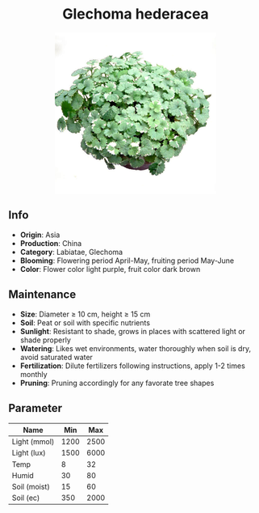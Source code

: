 <h1 align='center'>Glechoma hederacea</h1>
<p align="center">
    <img 
        align='center'
        width='320'
        src="../images/glechoma hederacea.png" 
        alt='Glechoma hederacea' />
</p>

## Info

 - **Origin**: Asia
 - **Production**: China
 - **Category**: Labiatae, Glechoma
 - **Blooming**: Flowering period April-May, fruiting period May-June
 - **Color**: Flower color light purple, fruit color dark brown

## Maintenance

 - **Size**: Diameter ≥ 10 cm, height ≥ 15 cm
 - **Soil**: Peat or soil with specific nutrients
 - **Sunlight**: Resistant to shade, grows in places with scattered light or shade properly
 - **Watering**: Likes wet environments, water thoroughly when soil is dry, avoid saturated water
 - **Fertilization**: Dilute fertilizers following instructions, apply 1-2 times monthly
 - **Pruning**: Pruning accordingly for any favorate tree shapes

## Parameter

| Name         | Min  | Max   |
|--------------|------|-------|
| Light (mmol) | 1200 | 2500  |
| Light (lux)  | 1500 | 6000 |
| Temp         | 8    | 32    |
| Humid        | 30   | 80    |
| Soil (moist) | 15   | 60    |
| Soil (ec)    | 350  | 2000  |